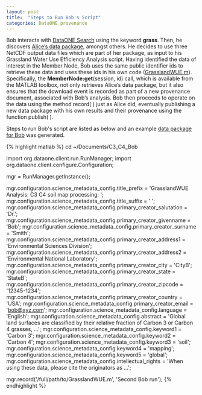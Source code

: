 ```yaml
---
layout: post
title:  "Steps to Run Bob's Script"
categories: DataONE provenance
---
```

Bob interacts with [DataONE Search](https://search-sandbox-2.test.dataone.org) using the
keyword **grass**. Then, he discovers [Alice’s data package](https://search-sandbox-2.test.dataone.org/#view/metadata_e859d2dd-c5e6-4ec6-892f-1b00bb6f8f65.xml), amongst others. He decides to use
three NetCDF output data files which are part of her package, as input to his Grassland
Water Use Efficiency Analysis script. Having identified the data of interest in the
Member Node, Bob uses the same public identifier ids to retrieve these data and uses these ids in his own
code ([GrasslandWUE.m]({{site.baseurl}}/data/GrasslandWUE-yw.m)). Specifically, the **MemberNode:get**(session, id) call, which is available
from the MATLAB toolbox, not only retrieves Alice’s data package, but it also ensures
that the download event is recorded as part of a new provenance document, associated
with Bob’s analysis. Bob then proceeds to operate on the data using the method record( ) just as Alice did, eventually publishing
a new data package with his own results and their provenance using the function publish( ).

Steps to run Bob's script are listed as below and an example [data package for Bob](https://search-sandbox-2.test.dataone.org/#view/metadata_07277c1f-b2c2-467c-8aa2-792863524a21.xml) was generated.

{% highlight matlab %}
cd ~/Documents/C3_C4_Bob

import org.dataone.client.run.RunManager;
import org.dataone.client.configure.Configuration;

mgr = RunManager.getInstance();

mgr.configuration.science_metadata_config.title_prefix = 'GrasslandWUE Analysis: C3 C4 soil map processing: ';
mgr.configuration.science_metadata_config.title_suffix = ' ';
mgr.configuration.science_metadata_config.primary_creator_salutation = 'Dr.';
mgr.configuration.science_metadata_config.primary_creator_givenname = 'Bob';
mgr.configuration.science_metadata_config.primary_creator_surname = 'Smith';
mgr.configuration.science_metadata_config.primary_creator_address1 = 'Environmental Sciences Division';
mgr.configuration.science_metadata_config.primary_creator_address2 = 'Environmental National Laboratory';
mgr.configuration.science_metadata_config.primary_creator_city = 'CityB';
mgr.configuration.science_metadata_config.primary_creator_state = 'StateB';
mgr.configuration.science_metadata_config.primary_creator_zipcode = '12345-1234';
mgr.configuration.science_metadata_config.primary_creator_country = 'USA';
mgr.configuration.science_metadata_config.primary_creator_email = 'bob@xyz.com';
mgr.configuration.science_metadata_config.language = 'English';
mgr.configuration.science_metadata_config.abstract = 'Global land surfaces are classified by their relative fraction of Carbon 3 or Carbon 4 grasses, ...';
mgr.configuration.science_metadata_config.keyword1 = 'Carbon 3';
mgr.configuration.science_metadata_config.keyword2 = 'Carbon 4';
mgr.configuration.science_metadata_config.keyword3 = 'soil';
mgr.configuration.science_metadata_config.keyword4 = 'mapping';
mgr.configuration.science_metadata_config.keyword5 = 'global';
mgr.configuration.science_metadata_config.intellectual_rights = 'When using these data, please cite the originators as …';

mgr.record('/full/path/to/GrasslandWUE.m', 'Second Bob run');
{% endhighlight %}
